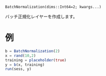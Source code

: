 ```
BatchNormalization(dims::Int64=2; kwargs...)
```

バッチ正規化レイヤーを作成します。

# 例

```julia
b = BatchNormalization(2)
x = rand(10,2)
training = placeholder(true)
y = b(x, training)
run(sess, y)
```
